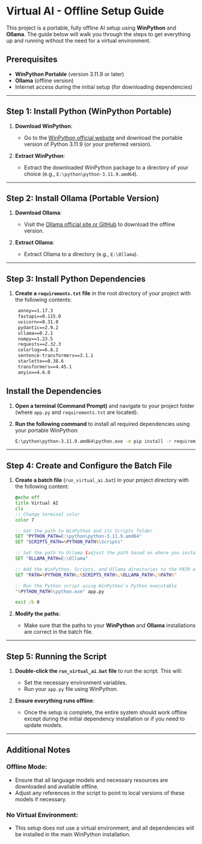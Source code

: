 # Virtual AI - Offline Setup Guide

This project is a portable, fully offline AI setup using **WinPython** and **Ollama**. The guide below will walk you through the steps to get everything up and running without the need for a virtual environment.

## Prerequisites

- **WinPython Portable** (version 3.11.9 or later)
- **Ollama** (offline version)
- Internet access during the initial setup (for downloading dependencies)

---

## Step 1: Install Python (WinPython Portable)

1. **Download WinPython**:
   - Go to the [WinPython official website](https://winpython.github.io/) and download the portable version of Python 3.11.9 (or your preferred version).

2. **Extract WinPython**:
   - Extract the downloaded WinPython package to a directory of your choice (e.g., `E:\python\python-3.11.9.amd64`).

---

## Step 2: Install Ollama (Portable Version)

1. **Download Ollama**:
   - Visit the [Ollama official site or GitHub](https://ollama.ai/) to download the offline version.

2. **Extract Ollama**:
   - Extract Ollama to a directory (e.g., `E:\Ollama`).

---

## Step 3: Install Python Dependencies

1. **Create a `requirements.txt` file** in the root directory of your project with the following contents:

   ```txt
	annoy==1.17.3
	fastapi==0.115.0
	uvicorn==0.31.0
	pydantic==2.9.2
	ollama==0.2.1
	numpy==1.23.5
	requests==2.32.3
	colorlog==6.8.2
	sentence-transformers==3.1.1
	starlette==0.38.6
	transformers==4.45.1
	anyio==4.6.0
   ```	

## Install the Dependencies

1. **Open a terminal (Command Prompt)** and navigate to your project folder (where `app.py` and `requirements.txt` are located).

2. **Run the following command** to install all required dependencies using your portable WinPython:

    ```bash
    E:\python\python-3.11.9.amd64\python.exe -m pip install -r requirements.txt
    ```

---

## Step 4: Create and Configure the Batch File

1. **Create a batch file** (`run_virtual_ai.bat`) in your project directory with the following content:

    ```bat
    @echo off
    title Virtual AI 
    cls
    :: Change terminal color
    color 7

    :: Set the path to WinPython and its Scripts folder
    SET "PYTHON_PATH=E:\python\python-3.11.9.amd64"
    SET "SCRIPTS_PATH=%PYTHON_PATH%\Scripts"

    :: Set the path to Ollama (adjust the path based on where you installed it)
    SET "OLLAMA_PATH=E:\Ollama"

    :: Add the WinPython, Scripts, and Ollama directories to the PATH environment variable
    SET "PATH=%PYTHON_PATH%;%SCRIPTS_PATH%;%OLLAMA_PATH%;%PATH%"

    :: Run the Python script using WinPython's Python executable
    "%PYTHON_PATH%\python.exe" app.py

    exit /b 0
    ```

2. **Modify the paths**:
    - Make sure that the paths to your **WinPython** and **Ollama** installations are correct in the batch file.

---

## Step 5: Running the Script

1. **Double-click the `run_virtual_ai.bat` file** to run the script. This will:
    - Set the necessary environment variables.
    - Run your `app.py` file using WinPython.

2. **Ensure everything runs offline**:
    - Once the setup is complete, the entire system should work offline except during the initial dependency installation or if you need to update models.

---

## Additional Notes

### Offline Mode:
- Ensure that all language models and necessary resources are downloaded and available offline.
- Adjust any references in the script to point to local versions of these models if necessary.

### No Virtual Environment:
- This setup does not use a virtual environment, and all dependencies will be installed in the main WinPython installation.
